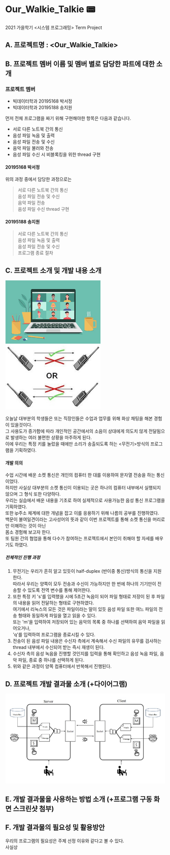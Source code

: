 # Our_Walkie_Talkie :pager:  

2021 가을학기 <시스템 프로그래밍> Term Project

## A. 프로젝트명 : <Our_Walkie_Talkie>
  
## B. 프로젝트 멤버 이름 및 멤버 별로 담당한 파트에 대한 소개

### 프로젝트 멤버
* 빅데이터학과 20195168 박서정    
* 빅데이터학과 20195188 송지원

       
    
먼저 전체 프로그램을 짜기 위해 구현해야한 항목은 다음과 같습니다.    
- 서로 다른 노트북 간의 통신
- 음성 파일 녹음 및 출력
- 음성 파일 전송 및 수신
- 음악 파일 불러와 전송
- 음성 파일 수신 시 비블록킹을 위한 thread 구현

#### 20195168 박서정
위의 과정 중에서 담당한 과정으로는   
>   서로 다른 노트북 간의 통신    
>   음성 파일 전송 및 수신    
>   음악 파일 전송    
>   음성 파일 수신 thread 구현    



#### 20195188 송지원  
>   서로 다른 노트북 간의 통신   
>   음성 파일 녹음 및 출력    
>   음성 파일 전송 및 수신    
>   프로그램 종료 절차  

## C. 프로젝트 소개 및 개발 내용 소개
<img src="image/virtual-meeting.jpg" width="300"> <img src="image/half.jpg" width="300"> 

오늘날 대부분의 학생들은 또는 직장인들은 수업과 업무를 위해 화상 채팅을 해본 경험이 있을것이다.    
그 사용도가 증가함에 따라 개인적인 공간에서의 소음이 상대에게 의도치 않게 전달됨으로 발생하는 여러 불편한 상황을 마주하게 된다.   
이에 우리는 특정 키를 눌렀을 때에만 소리가 송출되도록 하는 <무전기>방식의 프로그램을 기획하였다.   

#### 개발 의의
수업 시간에 배운 소켓 통신은 개인의 컴퓨터 한 대를 이용하여 문자열 전송을 하는 통신이었다.    
하지만 사실상 대부분의 소켓 통신이 이용되는 곳은 하나의 컴퓨터 내부에서 실행되지 않으며 그 형식 또한 다양하다.    
우리는 실습에서 배운 내용을 기초로 하여 실제적으로 사용가능한 음성 통신 프로그램을 기획하였다.  
또한 ip주소 체계에 대한 개념을 잡고 이를 응용하기 위해 나름의 공부를 진행하였다.   
백문이 불여일견이라는 고사성어의 뜻과 같이 이번 프로젝트를 통해 소켓 통신을 머리로만 이해하는 것이 아닌   
몸소 경험해 보고자 한다.   
또 팀원 간의 협업을 통해 다수가 참여하는 프로젝트에서 본인이 취해야 할 자세를 배우기도 하였다.  

##### 전체적인 진행 과정 

1. 무전기는 우리가 흔히 알고 있듯이 half-duplex (반이중 통신)방식의 통신을 지원한다.   
따라서 우리는 양쪽이 모두 전송과 수신이 가능하지만 한 번에 하나의 기기만이 전송할 수 있도록 전역 변수를 통해 제어한다.   
2. 또한 특정 키 's'를 입력했을 시에 5초간 녹음이 되어 파일 형태로 저장이 된 후 파일의 내용을 읽어 전달하는 형태로 구현하였다.     
여기에서 리눅스의 모든 것은 파일이라는 말이 있듯 음성 파일 또한 여느 파일의 전송 형태와 동일하게 파일을 열고 읽을 수 있다.     
또는 'm'을 입력하여 저장되어 있는 음악의 목록 중 하나를 선택하여 음악 파일을 읽어오거나,    
'q'를 입력하여 프로그램을 종료시킬 수 있다.     
3. 전송이 된 음성 파일 내용은 수신자 측에서 계속해서 수신 파일의 유무를 검사하는 thread 내부에서 수신되어 받는 즉시 재생이 된다.   
4. 수신자 측의 음성 녹음을 진행할 것인지를 입력을 통해 확인하고 음성 녹음 파일, 음악 파일, 종료 중 하나를 선택하게 된다.  
5. 위와 같은 과정이 양쪽 컴퓨터에서 반복해서 진행된다.  


## D. 프로젝트 개발 결과물 소개 (+다이어그램)
<center><img src="image/structure.jpg" alt="initial structure"></center>

## E. 개발 결과물을 사용하는 방법 소개 (+프로그램 구동 화면 스크린샷 첨부)
## F. 개발 결과물의 필요성 및 활용방안

우리의 프로그램의 필요성은 주제 선정 이유와 같다고 볼 수 있다.   
사실상 
